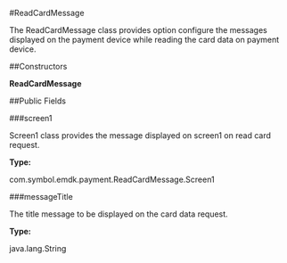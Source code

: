#ReadCardMessage

The ReadCardMessage class provides option configure the
 messages displayed on the payment device while reading the card data on payment device.



##Constructors

**ReadCardMessage**



##Public Fields

###screen1

Screen1 class provides the message displayed on screen1 on read card
 request.

**Type:**

com.symbol.emdk.payment.ReadCardMessage.Screen1

###messageTitle

The title message to be displayed on the card data request.

**Type:**

java.lang.String

